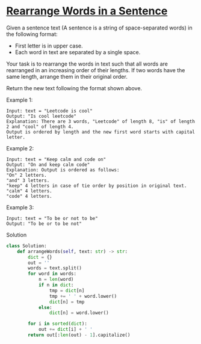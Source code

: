 # [Rearrange Words in a Sentence](https://leetcode.com/problems/rearrange-words-in-a-sentence/description/?envType=list&envId=eiocrakj)

Given a sentence text (A sentence is a string of space-separated words) in the following format:

- First letter is in upper case.
- Each word in text are separated by a single space.

Your task is to rearrange the words in text such that all words are rearranged in an increasing order of their lengths. 
If two words have the same length, arrange them in their original order.

Return the new text following the format shown above.

Example 1:
```
Input: text = "Leetcode is cool"
Output: "Is cool leetcode"
Explanation: There are 3 words, "Leetcode" of length 8, "is" of length 2 and "cool" of length 4.
Output is ordered by length and the new first word starts with capital letter.
```
Example 2:
```
Input: text = "Keep calm and code on"
Output: "On and keep calm code"
Explanation: Output is ordered as follows:
"On" 2 letters.
"and" 3 letters.
"keep" 4 letters in case of tie order by position in original text.
"calm" 4 letters.
"code" 4 letters.
```
Example 3:
```
Input: text = "To be or not to be"
Output: "To be or to be not"
```
Solution
```python
class Solution:
    def arrangeWords(self, text: str) -> str:
        dict = {}
        out = ''
        words = text.split()
        for word in words:
            n = len(word)
            if n in dict:
                tmp = dict[n]
                tmp += ' ' + word.lower()
                dict[n] = tmp
            else:
                dict[n] = word.lower()

        for i in sorted(dict):
            out += dict[i] + ' '
        return out[:len(out) - 1].capitalize()
```